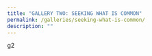 ```yaml
---
title: "GALLERY TWO: SEEKING WHAT IS COMMON"
permalink: /galleries/seeking-what-is-common/
description: ""
---
```

g2